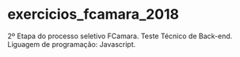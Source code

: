 # exercicios_fcamara_2018

2º Etapa do processo seletivo FCamara.
  Teste Técnico de Back-end.
  Liguagem de programação: Javascript.
